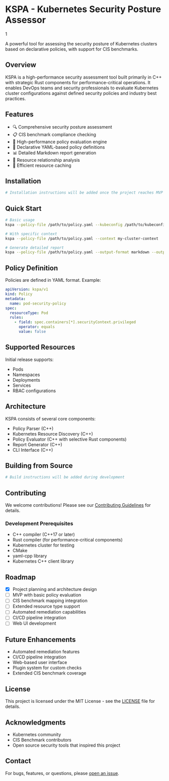 # KSPA - Kubernetes Security Posture Assessor
1

A powerful tool for assessing the security posture of Kubernetes clusters based on declarative policies, with support for CIS benchmarks.

## Overview

KSPA is a high-performance security assessment tool built primarily in C++ with strategic Rust components for performance-critical operations. It enables DevOps teams and security professionals to evaluate Kubernetes cluster configurations against defined security policies and industry best practices.

## Features

- 🔍 Comprehensive security posture assessment
- 📋 CIS benchmark compliance checking
- 🚀 High-performance policy evaluation engine
- 📝 Declarative YAML-based policy definitions
- 📊 Detailed Markdown report generation
- 🔄 Resource relationship analysis
- 💾 Efficient resource caching

## Installation

```bash
# Installation instructions will be added once the project reaches MVP
```

## Quick Start

```bash
# Basic usage
kspa --policy-file /path/to/policy.yaml --kubeconfig /path/to/kubeconfig

# With specific context
kspa --policy-file /path/to/policy.yaml --context my-cluster-context

# Generate detailed report
kspa --policy-file /path/to/policy.yaml --output-format markdown --output report.md
```

## Policy Definition

Policies are defined in YAML format. Example:

```yaml
apiVersion: kspa/v1
kind: Policy
metadata:
  name: pod-security-policy
spec:
  resourceType: Pod
  rules:
    - field: spec.containers[*].securityContext.privileged
      operator: equals
      value: false
```

## Supported Resources

Initial release supports:
- Pods
- Namespaces
- Deployments
- Services
- RBAC configurations

## Architecture

KSPA consists of several core components:
- Policy Parser (C++)
- Kubernetes Resource Discovery (C++)
- Policy Evaluator (C++ with selective Rust components)
- Report Generator (C++)
- CLI Interface (C++)

## Building from Source

```bash
# Build instructions will be added during development
```

## Contributing

We welcome contributions! Please see our [Contributing Guidelines](CONTRIBUTING.md) for details.

### Development Prerequisites

- C++ compiler (C++17 or later)
- Rust compiler (for performance-critical components)
- Kubernetes cluster for testing
- CMake
- yaml-cpp library
- Kubernetes C++ client library

## Roadmap

- [x] Project planning and architecture design
- [ ] MVP with basic policy evaluation
- [ ] CIS benchmark mapping integration
- [ ] Extended resource type support
- [ ] Automated remediation capabilities
- [ ] CI/CD pipeline integration
- [ ] Web UI development

## Future Enhancements

- Automated remediation features
- CI/CD pipeline integration
- Web-based user interface
- Plugin system for custom checks
- Extended CIS benchmark coverage

## License

This project is licensed under the MIT License - see the [LICENSE](LICENSE) file for details.

## Acknowledgments

- Kubernetes community
- CIS Benchmark contributors
- Open source security tools that inspired this project

## Contact

For bugs, features, or questions, please [open an issue](../../issues).


